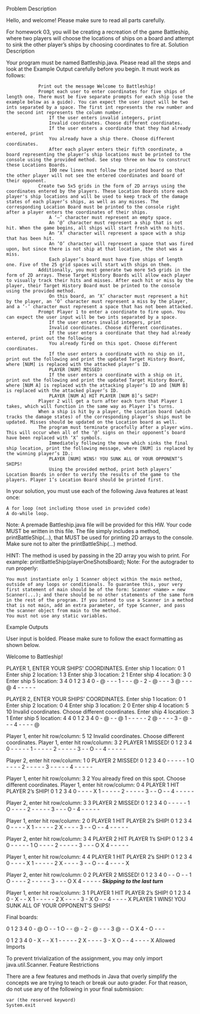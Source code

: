 
Problem Description

Hello, and welcome! Please make sure to read all parts carefully.

For homework 03, you will be creating a recreation of the game Battleship, where two players will choose the locations of ships on a board and attempt to sink the other player’s ships by choosing coordinates to fire at.
Solution Description

Your program must be named Battleship.java. Please read all the steps and look at the Example Output carefully before you begin. It must work as follows:

                Print out the message Welcome to Battleship!
                Prompt each user to enter coordinates for five ships of length one. There must be five separate prompts for each ship (use the example below as a guide). You can expect the user input will be two ints separated by a space. The first int represents the row number and the second int represents the column number.
                    If the user enters invalid integers, print
                    Invalid coordinates. Choose different coordinates.
                    If the user enters a coordinate that they had already entered, print
                    You already have a ship there. Choose different coordinates.
                    After each player enters their fifth coordinate, a board representing the player’s ship locations must be printed to the console using the provided method. See step three on how to construct these Locations Boards.
                    100 new lines must follow the printed board so that the other player will not see the entered coordinates and board of their opponent.
                Create two 5x5 grids in the form of 2D arrays using the coordinates entered by the players. These Location Boards store each player's ship locations and will be used to keep track of the damage states of each player’s ships, as well as any misses. The corresponding Location Board must be printed to the console right after a player enters the coordinates of their ships.
                    A ‘–’ character must represent an empty space.
                    An ‘@’ character must represent a ship that is not hit. When the game begins, all ships will start fresh with no hits.
                    An ‘X’ character will represent a space with a ship that has been hit.
                    An ‘O’ character will represent a space that was fired upon, but since there is not ship at that location, the shot was a miss.
                    Each player’s board must have five ships of length one. Five of the 25 grid spaces will start with ships on them.
                Additionally, you must generate two more 5x5 grids in the form of 2D arrays. These Target History Boards will allow each player to visually track their hits and misses. After each hit or miss by the player, their Target History Board must be printed to the console using the provided method.
                    On this board, an ‘X’ character must represent a hit by the player, an ‘O’ character must represent a miss by the player, and a ‘-’ character must represent a space that has not been attacked.
                Prompt Player 1 to enter a coordinate to fire upon. You can expect the user input will be two ints separated by a space.
                    If the user enters invalid integers, print
                    Invalid coordinates. Choose different coordinates.
                    If the user enters a coordinate that they had already entered, print out the following
                    You already fired on this spot. Choose different coordinates.
                    If the user enters a coordinate with no ship on it, print out the following and print the updated Target History Board, where [NUM] is replaced with the attacked player’s ID.
                    PLAYER [NUM] MISSED!
                    If the user enters a coordinate with a ship on it, print out the following and print the updated Target History Board, where [NUM A] is replaced with the attacking player’s ID and [NUM B] is replaced with the attacked player’s ID.
                    PLAYER [NUM A] HIT PLAYER [NUM B]’s SHIP!
                Player 2 will get a turn after each turn that Player 1 takes, which will function in the same way as Player 1’s turns.
                When a ship is hit by a player, the Location board (which tracks the damage states) of the corresponding player’s ships must be updated. Misses should be updated on the Location board as well.
                The program must terminate gracefully after a player wins. This will occur when all of the ‘@’ signs on their opponent’s board have been replaced with ‘X’ symbols.
                    Immediately following the move which sinks the final ship location, print the following message, where [NUM] is replaced by the winning player’s ID.:
                    PLAYER [NUM] WINS! YOU SUNK ALL OF YOUR OPPONENT’S SHIPS!
                    Using the provided method, print both players’ Location Boards in order to verify the results of the game to the players. Player 1’s Location Board should be printed first.

In your solution, you must use each of the following Java features at least once:

    A for loop (not including those used in provided code)
    A do-while loop.

Note: A premade Battleship.java file will be provided for this HW. Your code MUST be written in this file. The file simply includes a method, printBattleShip(…), that MUST be used for printing 2D arrays to the console. Make sure not to alter the printBattleShip(…) method.

HINT: The method is used by passing in the 2D array you wish to print. For example:
printBattleShip(playerOneShotsBoard);
Note: For the autograder to run properly:

    You must instantiate only 1 Scanner object within the main method, outside of any loops or conditionals. To guarantee this, your very first statement of main should be of the form: Scanner <name> = new Scanner(...); and there should be no other statements of the same form in the rest of the program. If you intend to use a Scanner in a method that is not main, add an extra parameter, of type Scanner, and pass the scanner object from main to the method.
    You must not use any static variables.

Example Outputs

User input is bolded. Please make sure to follow the exact formatting as shown below.

Welcome to Battleship!

PLAYER 1, ENTER YOUR SHIPS’ COORDINATES.
Enter ship 1 location:
0 1
Enter ship 2 location:
1 3
Enter ship 3 location:
2 1
Enter ship 4 location:
3 0
Enter ship 5 location:
3 4
  0 1 2 3 4
0 - @ - - -
1 - - - @ -
2 - @ - - -
3 @ - - - @
4 - - - - -

PLAYER 2, ENTER YOUR SHIPS’ COORDINATES.
Enter ship 1 location:
0 1
Enter ship 2 location:
0 4
Enter ship 3 location:
2 0
Enter ship 4 location:
5 10
Invalid coordinates. Choose different coordinates.
Enter ship 4 location:
3 1
Enter ship 5 location:
4 4
  0 1 2 3 4
0 - @ - - @
1 - - - - -
2 @ - - - -
3 - @ - - -
4 - - - - @

Player 1, enter hit row/column:
5 12
Invalid coordinates. Choose different coordinates.
Player 1, enter hit row/column:
3 2
PLAYER 1 MISSED!
  0 1 2 3 4
0 - - - - -
1 - - - - -
2 - - - - -
3 - - O - -
4 - - - - -

Player 2, enter hit row/column:
1 0
PLAYER 2 MISSED!
  0 1 2 3 4
0 - - - - -
1 O - - - -
2 - - - - -
3 - - - - -
4 - - - - -

Player 1, enter hit row/column:
3 2
You already fired on this spot. Choose different coordinates.
Player 1, enter hit row/column:
0 4
PLAYER 1 HIT PLAYER 2’s SHIP!
  0 1 2 3 4
0 - - - - X
1 - - - - -
2 - - - - -
3 - - O - -
4 - - - - -

Player 2, enter hit row/column:
3 3
PLAYER 2 MISSED!
  0 1 2 3 4
0 - - - - -
1 O - - - -
2 - - - - -
3 - - - O -
4 - - - - -

Player 1, enter hit row/column:
2 0
PLAYER 1 HIT PLAYER 2’s SHIP!
  0 1 2 3 4
0 - - - - X
1 - - - - -
2 X - - - -
3 - - O - -
4 - - - - -

Player 2, enter hit row/column:
3 4
PLAYER 2 HIT PLAYER 1’s SHIP!
  0 1 2 3 4
0 - - - - -
1 O - - - -
2 - - - - -
3 - - - O X
4 - - - - -

Player 1, enter hit row/column:
4 4
PLAYER 1 HIT PLAYER 2’s SHIP!
  0 1 2 3 4
0 - - - - X
1 - - - - -
2 X - - - -
3 - - O - -
4 - - - - X

Player 2, enter hit row/column:
0 2
PLAYER 2 MISSED!
  0 1 2 3 4
0 - - O - -
1 O - - - -
2 - - - - -
3 - - - O X
4 - - - - -
***Skipping to the last turn***


Player 1, enter hit row/column:
3 1
PLAYER 1 HIT PLAYER 2’s SHIP!
  0 1 2 3 4
0 - X - - X
1 - - - - -
2 X - - - -
3 - X O - -
4 - - - - X
PLAYER 1 WINS! YOU SUNK ALL OF YOUR OPPONENT’S SHIPS!

Final boards:

  0 1 2 3 4
0 - @ O - -
1 O - - @ -
2 - @ - - -
3 @ - - O X
4 - O - - -

  0 1 2 3 4
0 - X - - X
1 - - - - -
2 X - - - -
3 - X O - -
4 - - - - X
Allowed Imports

To prevent trivialization of the assignment, you may only import java.util.Scanner.
Feature Restrictions

There are a few features and methods in Java that overly simplify the concepts we are trying to teach or break our auto grader. For that reason, do not use any of the following in your final submission:

    var (the reserved keyword)
    System.exit

